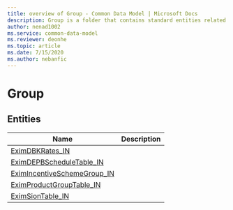 ```yaml
---
title: overview of Group - Common Data Model | Microsoft Docs
description: Group is a folder that contains standard entities related to the Common Data Model.
author: nenad1002
ms.service: common-data-model
ms.reviewer: deonhe
ms.topic: article
ms.date: 7/15/2020
ms.author: nebanfic
---
```


# Group


## Entities

|Name|Description|
|---|---|
|[EximDBKRates_IN](EximDBKRates_IN.md)||
|[EximDEPBScheduleTable_IN](EximDEPBScheduleTable_IN.md)||
|[EximIncentiveSchemeGroup_IN](EximIncentiveSchemeGroup_IN.md)||
|[EximProductGroupTable_IN](EximProductGroupTable_IN.md)||
|[EximSionTable_IN](EximSionTable_IN.md)||
